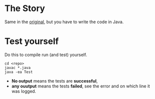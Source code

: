 # The Story

Same in the [original], but you have to write the code in Java.

# Test yourself

Do this to compile run (and test) yourself.

```
cd <repo>
javac *.java
java -ea Test
```

* **No output** means the tests are **successful**,
* **any ouutput** means the tests **failed**, see the error and on which line it was logged.

[original]: https://github.com/CodecoolMSC2016/python-4si-oop-waste-recycling

